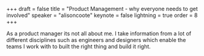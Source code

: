 +++
draft = false
title = "Product Management - why everyone needs to get involved"
speaker = "alisoncoote"
keynote = false
lightning = true
order = 8
+++

As a product manager its not all about me. I take information from a lot of different disciplines such as engineers and designers which enable the teams I work with to built the right thing and build it right.
